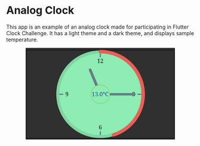 # Analog Clock

This app is an example of an analog clock made for participating in Flutter Clock Challenge.
It has a light theme and a dark theme, and displays sample temperature.


<p align="center">
  <img src='analog_clock.jpeg' width='400'>
</p>
